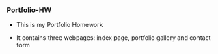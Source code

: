 ### Portfolio-HW

* This is my Portfolio Homework

* It contains three webpages: index page, portfolio gallery and contact form
